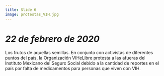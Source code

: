 ```yaml
---
title: Slide 6
image: protestas_VIH.jpg
---
```


# _22 de febrero de 2020_

Los frutos de aquellas semillas. En conjunto con activistas de diferentes puntos del país, la Organización VIHeLibre protesta a las afueras del Instituto Mexicano del Seguro Social debido a la cantidad de reportes en el país por falta de medicamentos para personas que viven con VIH.



